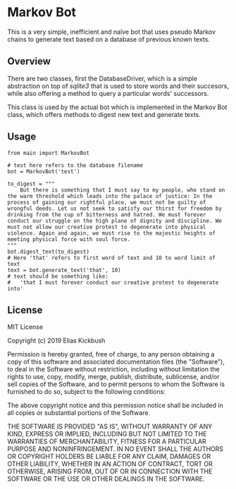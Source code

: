 # Markov Bot

This is a very simple, inefficient and naïve bot that uses pseudo Markov chains to generate text based on a database of previous known texts.

## Overview

There are two classes, first the DatabaseDriver, which is a simple abstraction on top of *sqlite3* that is used to store words and their succesors, while also offering a method to query a particular words' successors.

This class is used by the actual bot which is implemented in the Markov Bot class, which offers methods to digest new text and generate texts.

## Usage

```[python]
from main import MarkovBot

# test here refers to the database filename
bot = MarkovBot('test') 

to_digest = """
    But there is something that I must say to my people, who stand on the warm threshold which leads into the palace of justice: In the process of gaining our rightful place, we must not be guilty of wrongful deeds. Let us not seek to satisfy our thirst for freedom by drinking from the cup of bitterness and hatred. We must forever conduct our struggle on the high plane of dignity and discipline. We must not allow our creative protest to degenerate into physical violence. Again and again, we must rise to the majestic heights of meeting physical force with soul force.
"""
bot.digest_text(to_digest)
# Here 'that' refers to first word of text and 10 to word limit of text
text = bot.generate_text('that', 10)
# text should be something like:
#   'that I must forever conduct our creative protest to degenerate into'
```

## License

MIT License

Copyright (c) 2019 Elias Kickbush

Permission is hereby granted, free of charge, to any person obtaining a copy
of this software and associated documentation files (the "Software"), to deal
in the Software without restriction, including without limitation the rights
to use, copy, modify, merge, publish, distribute, sublicense, and/or sell
copies of the Software, and to permit persons to whom the Software is
furnished to do so, subject to the following conditions:

The above copyright notice and this permission notice shall be included in all
copies or substantial portions of the Software.

THE SOFTWARE IS PROVIDED "AS IS", WITHOUT WARRANTY OF ANY KIND, EXPRESS OR
IMPLIED, INCLUDING BUT NOT LIMITED TO THE WARRANTIES OF MERCHANTABILITY,
FITNESS FOR A PARTICULAR PURPOSE AND NONINFRINGEMENT. IN NO EVENT SHALL THE
AUTHORS OR COPYRIGHT HOLDERS BE LIABLE FOR ANY CLAIM, DAMAGES OR OTHER
LIABILITY, WHETHER IN AN ACTION OF CONTRACT, TORT OR OTHERWISE, ARISING FROM,
OUT OF OR IN CONNECTION WITH THE SOFTWARE OR THE USE OR OTHER DEALINGS IN THE
SOFTWARE.